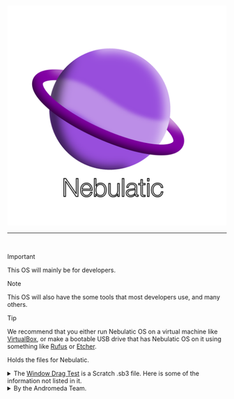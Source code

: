<a href="https://github.com/andromedaofficial/nebulatic-os">![Nebulatic](assets/images/NewLogo.png)</a>
___
<br>

> [!IMPORTANT]
> This OS will mainly be for developers.

> [!NOTE]
> This OS will also have the some tools that most developers use, and many others.

> [!TIP]
> We recommend that you either run Nebulatic OS on a virtual machine like [VirtualBox](https://www.virtualbox.org/), or make a bootable USB drive that has Nebulatic OS on it using something like [Rufus](https://rufus.ie/) or [Etcher](https://etcher.balena.io/).

Holds the files for Nebulatic.
<details closed>
<summary>The <a href="https://github.com/andromedaofficial/Nebulatic-OS/raw/main/Window%20Drag%20Test%20%7C%20Working%20Elements%203.sb3">Window Drag Test</a> is a Scratch .sb3 file. Here is some of the information not listed in it.</summary>
<br>
This is going a visual demo for a soon-to-be functional operating system called “Nebulatic” that won’t come out for a while. You can drag the window, close the window, maximize and minimize the window, reopen the window, and etc. This can only open 1 window currently.
Updates for the operating system on one of the 3 following GitHub accounts:
<br>
<a href="https://github.com/gitventurer">@gitventurer</a>
<br>
<a href="https://github.com/xrg2014">@XRG2014</a>
<br>
<a href="https://github.com/andromedaofficial">@AndromedaOfficial</a>
<br>
<br>
The ISO will be released on the Internet Archive and on the GitHub account of <a href="https://github.com/andromedaofficial">@AndromedaOfficial</a>. Announcements of the OS launching will be documented when it does launch.
</details>
<details closed>
<summary>By the Andromeda Team.</summary>
<br>
Developers:
<br>
<a href="https://github.com/gitventurer">@gitventurer</a>
<br>
<a href="https://github.com/xrg2014">@XRG2014</a>
<br>
<br>
Release Pages and Andromeda Repos:
<br>
<a href="https://github.com/andromedaofficial">@AndromedaOfficial</a>
</details>
